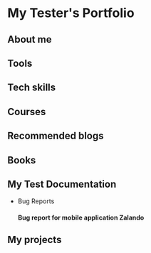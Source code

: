 # My Tester's Portfolio

## About me

## Tools

## Tech skills

## Courses

## Recommended blogs

## Books

## My Test Documentation

* Bug Reports
  #### Bug report for mobile application Zalando

## My projects
